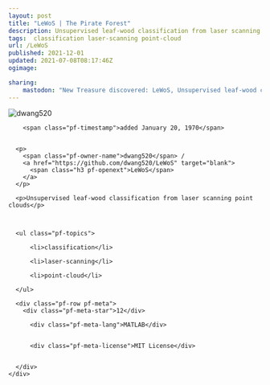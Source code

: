 ```yaml
---
layout: post
title: "LeWoS | The Pirate Forest"
description: Unsupervised leaf-wood classification from laser scanning point clouds
tags:  classification laser-scanning point-cloud
url: /LeWoS
published: 2021-12-01
updated: 2021-07-08T08:17:46Z
ogimage: 

sharing:
    mastodon: "New Treasure discovered: LeWoS, Unsupervised leaf-wood classification from laser scanning point clouds"
---
```


<div class="pf-night-sky-spacer">
    <div id="pf-night-sky" data-stars="12" data-owner="dwang520" data-repo="LeWoS">
        <div id="pf-open-dialog" class="pf-meta-star pf-star-todo"></div>
        <dialog id="pf-star-dialog">
            Star this Repository to putt a smile on the Developers face.
            <div class="pf-row">
                <div class="pf-grow"></div>
                <div><a class="pf-unterlines" href="https://github.com/dwang520/LeWoS" target="_blank">VISIT REPOSITORY</a></div>
            </div>
        </dialog>
    </div>
    
</div>

<div class="pf-ship-list">
    <div class="pf-row pf-pirate pf-small-column" data-pirate-id="r2nxT9qpvKkN47bQMS5kW">
    <div>
      <!--<a href="https://github.com/dwang520" target="blank">-->
        <div class="pf-pirate-avatar">
          <div class="pf-cross pf-clickable"  onclick="collect('r2nxT9qpvKkN47bQMS5kW'); return false;"></div>
          <img src="https://avatars.githubusercontent.com/u/34278700?v=4" title="dwang520" alt="dwang520"/>
      </div>
      <!--</a>
      <div class="pf-pirate-actions">
        <a class="pf-treasure-add"  title="save in my treasure chest" onclick="collect('r2nxT9qpvKkN47bQMS5kW'); return false;" href="#">
          <img src="./assets/coin.svg" alt="treasure"/>
        </a>
        <a class="pf-treasure-remove" onclick="throwAway('r2nxT9qpvKkN47bQMS5kW'); return false;">remove</a>
      </div>-->
    </div>
    <div class="pf-ship">
      
        <span class="pf-timestamp">added January 20, 1970</span>
      
      
      <p>
        <span class="pf-owner-name">dwang520</span> / 
        <a href="https://github.com/dwang520/LeWoS" target="blank">
          <span class="h3 pf-openext">LeWoS</span>
        </a>
      </p>

      <p>Unsupervised leaf-wood classification from laser scanning point clouds</p>

      

      <ul class="pf-topics">
        
          <li>classification</li>
        
          <li>laser-scanning</li>
        
          <li>point-cloud</li>
        
      </ul>

      <div class="pf-row pf-meta">
        <div class="pf-meta-star">12</div>
        
          <div class="pf-meta-lang">MATLAB</div>
        
        
          <div class="pf-meta-license">MIT License</div>
        
        
      </div>
    </div>
  </div>
</div>